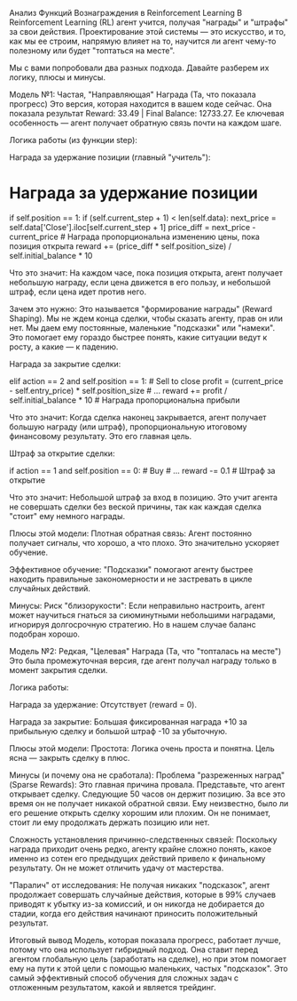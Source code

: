 Анализ Функций Вознаграждения в Reinforcement Learning
В Reinforcement Learning (RL) агент учится, получая "награды" и "штрафы" за свои действия. Проектирование этой системы — это искусство, и то, как мы ее строим, напрямую влияет на то, научится ли агент чему-то полезному или будет "топтаться на месте".

Мы с вами попробовали два разных подхода. Давайте разберем их логику, плюсы и минусы.

Модель №1: Частая, "Направляющая" Награда (Та, что показала прогресс)
Это версия, которая находится в вашем коде сейчас. Она показала результат Reward: 33.49 | Final Balance: 12733.27. Ее ключевая особенность — агент получает обратную связь почти на каждом шаге.

Логика работы (из функции step):

Награда за удержание позиции (главный "учитель"):

# Награда за удержание позиции
if self.position == 1:
    if (self.current_step + 1) < len(self.data):
        next_price = self.data['Close'].iloc[self.current_step + 1]
        price_diff = next_price - current_price
        # Награда пропорциональна изменению цены, пока позиция открыта
        reward += (price_diff * self.position_size) / self.initial_balance * 10

Что это значит: На каждом часе, пока позиция открыта, агент получает небольшую награду, если цена движется в его пользу, и небольшой штраф, если цена идет против него.

Зачем это нужно: Это называется "формирование награды" (Reward Shaping). Мы не ждем конца сделки, чтобы сказать агенту, прав он или нет. Мы даем ему постоянные, маленькие "подсказки" или "намеки". Это помогает ему гораздо быстрее понять, какие ситуации ведут к росту, а какие — к падению.

Награда за закрытие сделки:

elif action == 2 and self.position == 1: # Sell to close
    profit = (current_price - self.entry_price) * self.position_size
    # ...
    reward += profit / self.initial_balance * 10 # Награда пропорциональна прибыли

Что это значит: Когда сделка наконец закрывается, агент получает большую награду (или штраф), пропорциональную итоговому финансовому результату. Это его главная цель.

Штраф за открытие сделки:

if action == 1 and self.position == 0: # Buy
    # ...
    reward -= 0.1 # Штраф за открытие

Что это значит: Небольшой штраф за вход в позицию. Это учит агента не совершать сделки без веской причины, так как каждая сделка "стоит" ему немного награды.

Плюсы этой модели:
Плотная обратная связь: Агент постоянно получает сигналы, что хорошо, а что плохо. Это значительно ускоряет обучение.

Эффективное обучение: "Подсказки" помогают агенту быстрее находить правильные закономерности и не застревать в цикле случайных действий.

Минусы:
Риск "близорукости": Если неправильно настроить, агент может научиться гнаться за сиюминутными небольшими наградами, игнорируя долгосрочную стратегию. Но в нашем случае баланс подобран хорошо.

Модель №2: Редкая, "Целевая" Награда (Та, что "топталась на месте")
Это была промежуточная версия, где агент получал награду только в момент закрытия сделки.

Логика работы:

Награда за удержание: Отсутствует (reward = 0).

Награда за закрытие: Большая фиксированная награда +10 за прибыльную сделку и большой штраф -10 за убыточную.

Плюсы этой модели:
Простота: Логика очень проста и понятна. Цель ясна — закрыть сделку в плюс.

Минусы (и почему она не сработала):
Проблема "разреженных наград" (Sparse Rewards): Это главная причина провала. Представьте, что агент открывает сделку. Следующие 50 часов он держит позицию. За все это время он не получает никакой обратной связи. Ему неизвестно, было ли его решение открыть сделку хорошим или плохим. Он не понимает, стоит ли ему продолжать держать позицию или нет.

Сложность установления причинно-следственных связей: Поскольку награда приходит очень редко, агенту крайне сложно понять, какое именно из сотен его предыдущих действий привело к финальному результату. Он не может отличить удачу от мастерства.

"Паралич" от исследования: Не получая никаких "подсказок", агент продолжает совершать случайные действия, которые в 99% случаев приводят к убытку из-за комиссий, и он никогда не добирается до стадии, когда его действия начинают приносить положительный результат.

Итоговый вывод
Модель, которая показала прогресс, работает лучше, потому что она использует гибридный подход. Она ставит перед агентом глобальную цель (заработать на сделке), но при этом помогает ему на пути к этой цели с помощью маленьких, частых "подсказок". Это самый эффективный способ обучения для сложных задач с отложенным результатом, какой и является трейдинг.